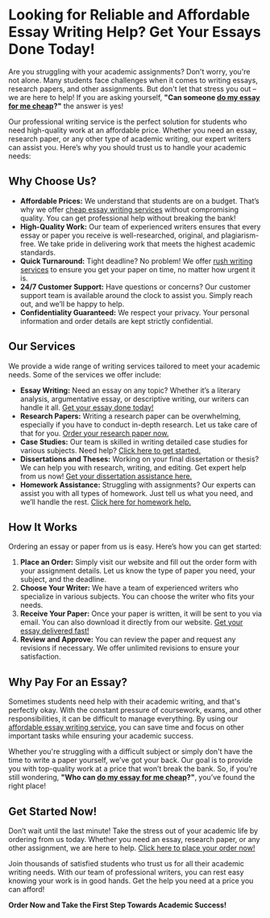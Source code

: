 # Looking for Reliable and Affordable Essay Writing Help? Get Your Essays Done Today!

Are you struggling with your academic assignments? Don't worry, you're not alone. Many students face challenges when it comes to writing essays, research papers, and other assignments. But don't let that stress you out – we are here to help! If you are asking yourself, **"Can someone [do my essay for me cheap](https://tinyurl.com/topessay?keyword=do+my+essay+for+me+cheap)?"** the answer is yes!

Our professional writing service is the perfect solution for students who need high-quality work at an affordable price. Whether you need an essay, research paper, or any other type of academic writing, our expert writers can assist you. Here’s why you should trust us to handle your academic needs:

## Why Choose Us?

- **Affordable Prices:** We understand that students are on a budget. That’s why we offer [cheap essay writing services](https://tinyurl.com/topessay?keyword=do+my+essay+for+me+cheap) without compromising quality. You can get professional help without breaking the bank!
- **High-Quality Work:** Our team of experienced writers ensures that every essay or paper you receive is well-researched, original, and plagiarism-free. We take pride in delivering work that meets the highest academic standards.
- **Quick Turnaround:** Tight deadline? No problem! We offer [rush writing services](https://tinyurl.com/topessay?keyword=do+my+essay+for+me+cheap) to ensure you get your paper on time, no matter how urgent it is.
- **24/7 Customer Support:** Have questions or concerns? Our customer support team is available around the clock to assist you. Simply reach out, and we’ll be happy to help.
- **Confidentiality Guaranteed:** We respect your privacy. Your personal information and order details are kept strictly confidential.

## Our Services

We provide a wide range of writing services tailored to meet your academic needs. Some of the services we offer include:

- **Essay Writing:** Need an essay on any topic? Whether it’s a literary analysis, argumentative essay, or descriptive writing, our writers can handle it all. [Get your essay done today!](https://tinyurl.com/topessay?keyword=do+my+essay+for+me+cheap)
- **Research Papers:** Writing a research paper can be overwhelming, especially if you have to conduct in-depth research. Let us take care of that for you. [Order your research paper now.](https://tinyurl.com/topessay?keyword=do+my+essay+for+me+cheap)
- **Case Studies:** Our team is skilled in writing detailed case studies for various subjects. Need help? [Click here to get started.](https://tinyurl.com/topessay?keyword=do+my+essay+for+me+cheap)
- **Dissertations and Theses:** Working on your final dissertation or thesis? We can help you with research, writing, and editing. Get expert help from us now! [Get your dissertation assistance here.](https://tinyurl.com/topessay?keyword=do+my+essay+for+me+cheap)
- **Homework Assistance:** Struggling with assignments? Our experts can assist you with all types of homework. Just tell us what you need, and we’ll handle the rest. [Click here for homework help.](https://tinyurl.com/topessay?keyword=do+my+essay+for+me+cheap)

## How It Works

Ordering an essay or paper from us is easy. Here’s how you can get started:

1. **Place an Order:** Simply visit our website and fill out the order form with your assignment details. Let us know the type of paper you need, your subject, and the deadline.
2. **Choose Your Writer:** We have a team of experienced writers who specialize in various subjects. You can choose the writer who fits your needs.
3. **Receive Your Paper:** Once your paper is written, it will be sent to you via email. You can also download it directly from our website. [Get your essay delivered fast!](https://tinyurl.com/topessay?keyword=do+my+essay+for+me+cheap)
4. **Review and Approve:** You can review the paper and request any revisions if necessary. We offer unlimited revisions to ensure your satisfaction.

## Why Pay For an Essay?

Sometimes students need help with their academic writing, and that's perfectly okay. With the constant pressure of coursework, exams, and other responsibilities, it can be difficult to manage everything. By using our [affordable essay writing service](https://tinyurl.com/topessay?keyword=do+my+essay+for+me+cheap), you can save time and focus on other important tasks while ensuring your academic success.

Whether you're struggling with a difficult subject or simply don't have the time to write a paper yourself, we’ve got your back. Our goal is to provide you with top-quality work at a price that won’t break the bank. So, if you're still wondering, **"Who can [do my essay for me cheap](https://tinyurl.com/topessay?keyword=do+my+essay+for+me+cheap)?"**, you’ve found the right place!

## Get Started Now!

Don’t wait until the last minute! Take the stress out of your academic life by ordering from us today. Whether you need an essay, research paper, or any other assignment, we are here to help. [Click here to place your order now!](https://tinyurl.com/topessay?keyword=do+my+essay+for+me+cheap)

Join thousands of satisfied students who trust us for all their academic writing needs. With our team of professional writers, you can rest easy knowing your work is in good hands. Get the help you need at a price you can afford!

**Order Now and Take the First Step Towards Academic Success!**

